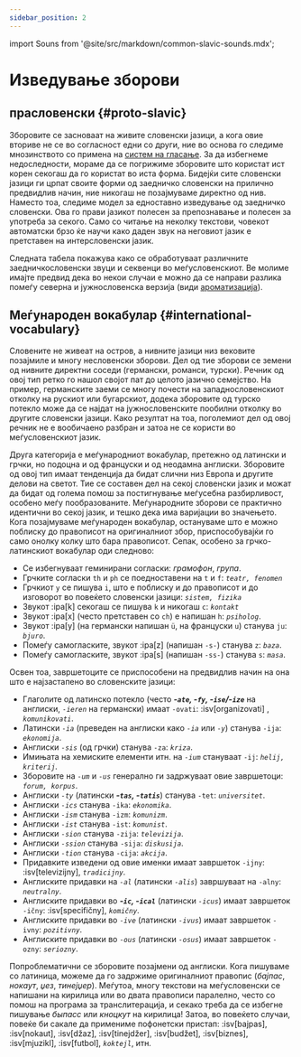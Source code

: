 ```yaml
---
sidebar_position: 2
---
```


import Souns from '@site/src/markdown/common-slavic-sounds.mdx';

# Изведување зборови

## прасловенски \{#proto-slavic}

Зборовите се засноваат на живите словенски јазици, а кога овие вториве не се во согласност едни со други, ние во основа го следиме мнозинството со примена на [систем на гласање][1]. За да избегнеме недоследности, мораме да се погрижиме зборовите што користат ист корен секогаш да го користат во иста форма. Бидејќи сите словенски јазици ги црпат своите форми од заедничко словенски на прилично предвидлив начин, ние никогаш не позајмуваме директно од нив. Наместо тоа, следиме модел за едноставно изведување од заедничко словенски. Ова го прави јазикот полесен за препознавање и полесен за употреба за секого. Само со читање на неколку текстови, човекот автоматски брзо ќе научи како даден звук на неговиот јазик е претставен на интерсловенски јазик.

Следната табела покажува како се обработуваат различните заедничкословенски звуци и секвенци во меѓусловенскиот. Ве молиме имајте предвид дека во некои случаи е можно да се направи разлика помеѓу северна и јужнословенска верзија (види [ароматизација][2]).

<Souns />

## Меѓународен вокабулар \{#international-vocabulary}

Словените не живеат на остров, а нивните јазици низ вековите позајмиле и многу несловенски зборови. Дел од тие зборови се земени од нивните директни соседи (германски, романси, турски). Речник од овој тип ретко го нашол својот пат до целото јазично семејство. На пример, германските заеми се многу почести на западнословенскиот отколку на рускиот или бугарскиот, додека зборовите од турско потекло може да се најдат на јужнословенските пообилни отколку во другите словенски јазици. Како резултат на тоа, поголемиот дел од овој речник не е вообичаено разбран и затоа не се користи во меѓусловенскиот јазик.

Друга категорија е меѓународниот вокабулар, претежно од латински и грчки, но подоцна и од француски и од неодамна англиски. Зборовите од овој тип имаат тенденција да бидат слични низ Европа и другите делови на светот. Тие се составен дел на секој словенски јазик и можат да бидат од голема помош за постигнување меѓусебна разбирливост, особено меѓу пообразованите. Меѓународните зборови се практично идентични во секој јазик, и тешко дека има варијации во значењето. Кога позајмуваме меѓународен вокабулар, остануваме што е можно поблиску до правописот на оригиналниот збор, приспособувајќи го само онолку колку што бара правописот. Сепак, особено за грчко-латинскиот вокабулар оди следново:

- Се избегнуваат геминирани согласки: _грамофон_, _група_.
- Грчките согласки `th` и `ph` се поедноставени на `t` и `f`: _`teatr, fenomen`_
- Грчкиот `y` се пишува `i`, што е поблиску и до правописот и до изговорот во повеќето словенски јазици: _`sistem, fizika`_
- Звукот :ipa[k] секогаш се пишува `k` и никогаш `c`: _`kontakt`_
- Звукот :ipa[x] (често претставен со `ch`) е напишан `h`: _`psiholog`_.
- Звукот :ipa[y] (на германски напишан `ü`, на француски `u`) станува `ju`: _`bjuro`_.
- Помеѓу самогласките, звукот :ipa[z] (напишан `-s-`) станува `z`: _`baza`_.
- Помеѓу самогласките, звукот :ipa[s] (напишан `-ss-`) станува `s`: _`masa`_.

Освен тоа, завршетоците се приспособени на предвидлив начин на она што е најзастапено во словенските јазици:

- Глаголите од латинско потекло (често _**-`ate`, -`fy`, -`ise`/-`ize`**_ на англиски, _`-ieren`_ на германски) имаат `-ovati`: :isv[organizovati] , _`komunikovati`_.
- Латински _`-ia`_ (преведен на англиски како _`-ia`_ или _`-y`_) станува `-ija`: _`ekonomija`_.
- Англиски _`-sis`_ (од грчки) станува `-za`: _`kriza`_.
- Имињата на хемиските елементи итн. на _`-ium`_ стануваат `-ij`: _`helij, kriterij`_.
- Зборовите на _`-um`_ и _`-us`_ генерално ги задржуваат овие завршетоци: _`forum, korpus`_.
- Англиски _`-ty`_ (латински _**-`tas`, -`tatis`**_) станува `-tet`: _`universitet`_.
- Англиски _`-ics`_ станува `-ika`: _`ekonomika`_.
- Англиски _`-ism`_ станува `-izm`: _`komunizm`_.
- Англиски _`-ist`_ станува `-ist`: _`komunist`_.
- Англиски _`-sion`_ станува `-zija`: _`televizija`_.
- Англиски _`-ssion`_ станува `-sija`: _`diskusija`_.
- Англиски _`-tion`_ станува `-cija`: _`akcija`_.
- Придавките изведени од овие именки имаат завршеток `-ijny`: :isv[televizijny], _`tradicijny`_.
- Англиските придавки на _`-al`_ (латински _`-alis`_) завршуваат на `-alny`: _`neutralny`_.
- Англиските придавки во _**-`ic`, -`ical`**_ (латински _`-icus`_) имаат завршеток `-ičny`: :isv[specifičny], _`komičny`_.
- Англиските придавки во _`-ive`_ (латински _`-ivus`_) имаат завршеток `-ivny`: _`pozitivny`_.
- Англиските придавки во _`-ous`_ (латински _`-osus`_) имаат завршеток `-ozny`: _`seriozny`_.

Попроблематични се зборовите позајмени од англиски. Кога пишуваме со латиница, можеме да го задржиме оригиналниот правопис (_бајпас_, _нокаут_, _џез_, _тинејџер_). Меѓутоа, многу текстови на меѓусловенски се напишани на кирилица или во двата правописи паралелно, често со помош на програма за транслитерација, и секако треба да се избегне пишување _быпасс_ или _кноцкут_ на кирилица! Затоа, во повеќето случаи, повеќе би сакале да примениме пофонетски пристап: :isv[bajpas], :isv[nokaut], :isv[džaz], :isv[tinejdžer], :isv[budžet], :isv[biznes], :isv[mjuzikl], :isv[futbol],  _`koktejl`_, итн.

[1]: ../introduction/design-criteria.md#vocabulary

[2]: flavourisation.md

